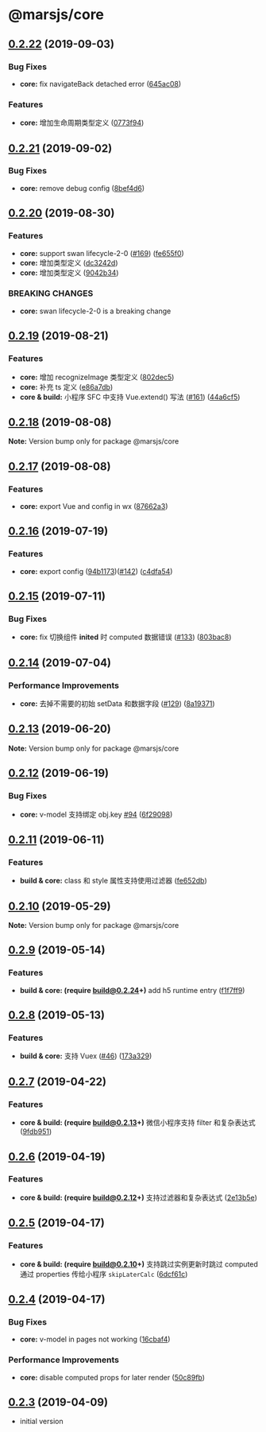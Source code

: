 # @marsjs/core

## [0.2.22](https://github.com/max-team/Mars/compare/@marsjs/core@0.2.21...@marsjs/core@0.2.22) (2019-09-03)


### Bug Fixes

* **core:** fix navigateBack detached error ([645ac08](https://github.com/max-team/Mars/commit/645ac08))


### Features

* **core:** 增加生命周期类型定义 ([0773f94](https://github.com/max-team/Mars/commit/0773f94))





## [0.2.21](https://github.com/max-team/Mars/compare/@marsjs/core@0.2.20...@marsjs/core@0.2.21) (2019-09-02)


### Bug Fixes

* **core:** remove debug config ([8bef4d6](https://github.com/max-team/Mars/commit/8bef4d6))





## [0.2.20](https://github.com/max-team/Mars/compare/@marsjs/core@0.2.19...@marsjs/core@0.2.20) (2019-08-30)


### Features

* **core:** support swan lifecycle-2-0 ([#169](https://github.com/max-team/Mars/issues/169)) ([fe655f0](https://github.com/max-team/Mars/commit/fe655f0))
* **core:** 增加类型定义 ([dc3242d](https://github.com/max-team/Mars/commit/dc3242d))
* **core:** 增加类型定义 ([9042b34](https://github.com/max-team/Mars/commit/9042b34))


### BREAKING CHANGES

* **core:** swan lifecycle-2-0 is a breaking change





## [0.2.19](https://github.com/max-team/Mars/compare/@marsjs/core@0.2.18...@marsjs/core@0.2.19) (2019-08-21)


### Features

* **core:** 增加 recognizeImage 类型定义 ([802dec5](https://github.com/max-team/Mars/commit/802dec5))
* **core:** 补充 ts 定义 ([e86a7db](https://github.com/max-team/Mars/commit/e86a7db))
* **core & build:** 小程序 SFC 中支持 Vue.extend() 写法 ([#161](https://github.com/max-team/Mars/issues/161)) ([44a6cf5](https://github.com/max-team/Mars/commit/44a6cf5))





## [0.2.18](https://github.com/max-team/Mars/compare/@marsjs/core@0.2.17...@marsjs/core@0.2.18) (2019-08-08)

**Note:** Version bump only for package @marsjs/core





## [0.2.17](https://github.com/max-team/Mars/compare/@marsjs/core@0.2.16...@marsjs/core@0.2.17) (2019-08-08)


### Features

* **core:** export Vue and config in wx ([87662a3](https://github.com/max-team/Mars/commit/87662a3))



## [0.2.16](https://github.com/max-team/Mars/compare/@marsjs/core@0.2.15...@marsjs/core@0.2.16) (2019-07-19)


### Features

* **core:** export config ([94b1173](https://github.com/max-team/Mars/commit/94b1173))([#142](https://github.com/max-team/Mars/issues/142)) ([c4dfa54](https://github.com/max-team/Mars/commit/c4dfa54))


## [0.2.15](https://github.com/max-team/Mars/compare/@marsjs/core@0.2.14...@marsjs/core@0.2.15) (2019-07-11)


### Bug Fixes

* **core:** fix 切换组件 __inited__ 时 computed 数据错误 ([#133](https://github.com/max-team/Mars/issues/133)) ([803bac8](https://github.com/max-team/Mars/commit/803bac8))



## [0.2.14](https://github.com/max-team/Mars/compare/@marsjs/core@0.2.13...@marsjs/core@0.2.14) (2019-07-04)


### Performance Improvements

* **core:** 去掉不需要的初始 setData 和数据字段 ([#129](https://github.com/max-team/Mars/issues/129)) ([8a19371](https://github.com/max-team/Mars/commit/8a19371))


## [0.2.13](https://github.com/max-team/Mars/compare/@marsjs/core@0.2.12...@marsjs/core@0.2.13) (2019-06-20)

**Note:** Version bump only for package @marsjs/core


## [0.2.12](https://github.com/max-team/Mars/compare/@marsjs/core@0.2.11...@marsjs/core@0.2.12) (2019-06-19)

### Bug Fixes

* **core:** v-model 支持绑定 obj.key [#94](https://github.com/max-team/Mars/issues/94) ([6f29098](https://github.com/max-team/Mars/commit/6f29098))


## [0.2.11](https://github.com/max-team/Mars/compare/@marsjs/core@0.2.10...@marsjs/core@0.2.11) (2019-06-11)

### Features

* **build & core:** class 和 style 属性支持使用过滤器 ([fe652db](https://github.com/max-team/Mars/commit/fe652db))


## [0.2.10](https://github.com/max-team/Mars/compare/@marsjs/core@0.2.9...@marsjs/core@0.2.10) (2019-05-29)

**Note:** Version bump only for package @marsjs/core


## [0.2.9](https://github.com/max-team/Mars/compare/@marsjs/core@0.2.8...@marsjs/core@0.2.9) (2019-05-14)


### Features

* **build & core: (require build@0.2.24+)** add h5 runtime entry ([f1f7ff9](https://github.com/max-team/Mars/commit/f1f7ff9))


## [0.2.8](https://github.com/max-team/Mars/compare/@marsjs/core@0.2.7...@marsjs/core@0.2.8) (2019-05-13)

### Features

* **build & core:** 支持 Vuex ([#46](https://github.com/max-team/Mars/issues/46)) ([173a329](https://github.com/max-team/Mars/commit/173a329))


## [0.2.7](https://github.com/max-team/Mars/compare/@marsjs/core@0.2.6...@marsjs/core@0.2.7) (2019-04-22)


### Features

* **core & build: (require build@0.2.13+)** 微信小程序支持 filter 和复杂表达式 ([9fdb951](https://github.com/max-team/Mars/commit/9fdb951))



## [0.2.6](https://github.com/max-team/Mars/compare/@marsjs/core@0.2.5...@marsjs/core@0.2.6) (2019-04-19)


### Features

* **core & build: (require build@0.2.12+)** 支持过滤器和复杂表达式  ([2e13b5e](https://github.com/max-team/Mars/commit/2e13b5e))



## [0.2.5](https://github.com/max-team/Mars/compare/@marsjs/core@0.2.4...@marsjs/core@0.2.5) (2019-04-17)


### Features

* **core & build: (require build@0.2.10+)** 支持跳过实例更新时跳过 computed 通过 properties 传给小程序 `skipLaterCalc` ([6dcf61c](https://github.com/max-team/Mars/commit/6dcf61c))



## [0.2.4](https://github.com/max-team/Mars/compare/@marsjs/core@0.2.3...@marsjs/core@0.2.4) (2019-04-17)


### Bug Fixes

* **core:** v-model in pages not working ([16cbaf4](https://github.com/max-team/Mars/commit/16cbaf4))


### Performance Improvements

* **core:** disable computed props for later render ([50c89fb](https://github.com/max-team/Mars/commit/50c89fb))


## [0.2.3](https://github.com/max-team/Mars/compare/@marsjs/core@0.2.3...@marsjs/core@0.2.3) (2019-04-09)

- initial version

